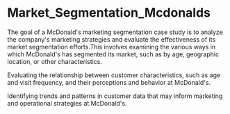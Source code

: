 # Market_Segmentation_Mcdonalds

The goal of a McDonald's marketing segmentation case study is to analyze the company's marketing strategies and evaluate the effectiveness of its market segmentation efforts.This involves examining the various ways in which McDonald's has segmented its market, such as by age, geographic location, or other characteristics.

Evaluating the relationship between customer characteristics, such as age and visit frequency, and their perceptions and behavior at McDonald's.

Identifying trends and patterns in customer data that may inform marketing and operational strategies at McDonald's.
